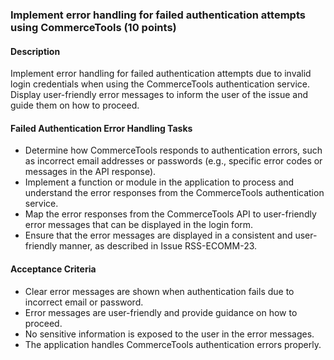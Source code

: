 ### Implement error handling for failed authentication attempts using CommerceTools (10 points)

#### Description
Implement error handling for failed authentication attempts due to invalid login credentials when using the CommerceTools authentication service. Display user-friendly error messages to inform the user of the issue and guide them on how to proceed.

#### Failed Authentication Error Handling Tasks
- Determine how CommerceTools responds to authentication errors, such as incorrect email addresses or passwords (e.g., specific error codes or messages in the API response).
- Implement a function or module in the application to process and understand the error responses from the CommerceTools authentication service.
- Map the error responses from the CommerceTools API to user-friendly error messages that can be displayed in the login form.
- Ensure that the error messages are displayed in a consistent and user-friendly manner, as described in Issue RSS-ECOMM-23.

#### Acceptance Criteria
- Clear error messages are shown when authentication fails due to incorrect email or password.
- Error messages are user-friendly and provide guidance on how to proceed.
- No sensitive information is exposed to the user in the error messages.
- The application handles CommerceTools authentication errors properly.